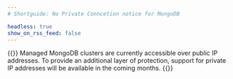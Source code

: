 ```yaml
---
# Shortguide: No Private Conncetion notice for MongoDB

headless: true
show_on_rss_feed: false
---
```


{{<note>}}
Managed MongoDB clusters are currently accessible over public IP addresses. To provide an additional layer of protection, support for private IP addresses will be available in the coming months.
{{</note>}}